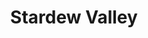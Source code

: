 ---
title: "Stardew Valley"
layout: full-mixed-external
thumbnails:
    - url: "https://do9h9xpl264c0.cloudfront.net/objects/fe3d4e4e5c6dfd09fa77b79c6eedac4499055f63a3984712c996ac1a72015b4c"
    - url: "https://do9h9xpl264c0.cloudfront.net/objects/a278c7863fd23dc4f4426a925913020e586591d7b6d3a63c0227d861f7846629"
    - url: "https://do9h9xpl264c0.cloudfront.net/objects/24f195d7147d4609c034193365f0eae6888a080957beddb73a5ae7e5ede56505"
    - url: "https://do9h9xpl264c0.cloudfront.net/objects/49bf151f405cbcc8971c949342bd07edd8211025c937f0b670956986cc1e8814"

media:
    - url: "https://do9h9xpl264c0.cloudfront.net/objects/fe3d4e4e5c6dfd09fa77b79c6eedac4499055f63a3984712c996ac1a72015b4c"
    - url: "https://do9h9xpl264c0.cloudfront.net/objects/a278c7863fd23dc4f4426a925913020e586591d7b6d3a63c0227d861f7846629"
    - url: "https://do9h9xpl264c0.cloudfront.net/objects/24f195d7147d4609c034193365f0eae6888a080957beddb73a5ae7e5ede56505"
    - url: "https://do9h9xpl264c0.cloudfront.net/objects/49bf151f405cbcc8971c949342bd07edd8211025c937f0b670956986cc1e8814"
    - url: "https://do9h9xpl264c0.cloudfront.net/objects/2eb23138e457db4b30b44fe7d6af17994b9d33eb78cb046e1dd398ba9444404d"
    - url: "https://do9h9xpl264c0.cloudfront.net/objects/386c638b8f012dab2aed1f71fad03dc6c85879f5af6794640df4ff4d546279ca"
    - url: "https://do9h9xpl264c0.cloudfront.net/objects/f3c1a52a29a0c5484ba0a2e1266d752f85913d7894468bd7305a048b9ede0a95"
---